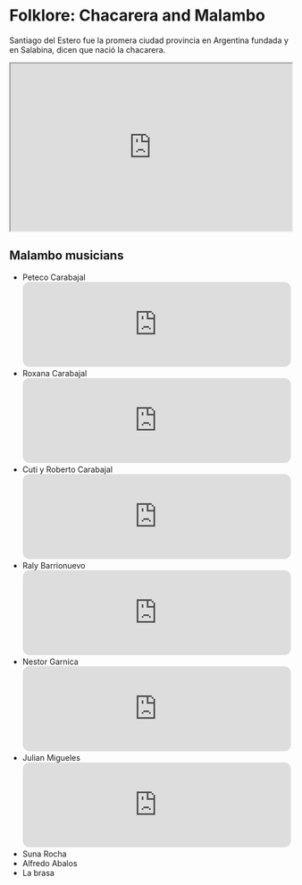# Folklore: Chacarera and Malambo

Santiago del Estero fue la promera ciudad provincia en Argentina fundada y en
Salabina, dicen que nació  la chacarera.

<iframe src="https://www.google.com/maps/embed?pb=!1m18!1m12!1m3!1d3606034.2773858537!2d-66.09076048603389!3d-28.03920877203101!2m3!1f0!2f0!3f0!3m2!1i1024!2i768!4f13.1!3m3!1m2!1s0x9425a84f49ae19cf%3A0xe23b1c64d3a49ba5!2sSantiago%20del%20Estero%20Province!5e0!3m2!1sen!2sar!4v1683303389835!5m2!1sen!2sar"
    width="100%" height="300"
    style="border:1;" allowfullscreen="" loading="lazy"
    referrerpolicy="no-referrer-when-downgrade">
</iframe>

## Malambo musicians
- Peteco Carabajal
    <iframe style="border-radius:12px" src="https://open.spotify.com/embed/track/1xMsJye14zQ1yjtgjXAWUP?utm_source=generator" width="100%" height="152" frameBorder="0" allowfullscreen="" allow="autoplay; clipboard-write; encrypted-media; fullscreen; picture-in-picture" loading="lazy"></iframe>
- Roxana Carabajal
    <iframe style="border-radius:12px" src="https://open.spotify.com/embed/track/1KJh75Zgl6WkiTgPLREuaC?utm_source=generator" width="100%" height="152" frameBorder="0" allowfullscreen="" allow="autoplay; clipboard-write; encrypted-media; fullscreen; picture-in-picture" loading="lazy"></iframe>
- Cuti y Roberto Carabajal
    <iframe style="border-radius:12px" src="https://open.spotify.com/embed/track/39qcpH01L186HXM3fjrXeG?utm_source=generator" width="100%" height="152" frameBorder="0" allowfullscreen="" allow="autoplay; clipboard-write; encrypted-media; fullscreen; picture-in-picture" loading="lazy"></iframe>
- Raly Barrionuevo
    <iframe style="border-radius:12px" src="https://open.spotify.com/embed/track/1CCIwlvrQuHA7acNYdXEuG?utm_source=generator" width="100%" height="152" frameBorder="0" allowfullscreen="" allow="autoplay; clipboard-write; encrypted-media; fullscreen; picture-in-picture" loading="lazy"></iframe>
- Nestor Garnica
    <iframe style="border-radius:12px" src="https://open.spotify.com/embed/track/4BpgJhR4967Ah2Joz94sEI?utm_source=generator" width="100%" height="152" frameBorder="0" allowfullscreen="" allow="autoplay; clipboard-write; encrypted-media; fullscreen; picture-in-picture" loading="lazy"></iframe>
- Julian Migueles
    <iframe style="border-radius:12px" src="https://open.spotify.com/embed/track/0hVVfOVzeoeZdOQdetTJ9U?utm_source=generator" width="100%" height="152" frameBorder="0" allowfullscreen="" allow="autoplay; clipboard-write; encrypted-media; fullscreen; picture-in-picture" loading="lazy"></iframe>
- Suna Rocha
- Alfredo Abalos
- La brasa
